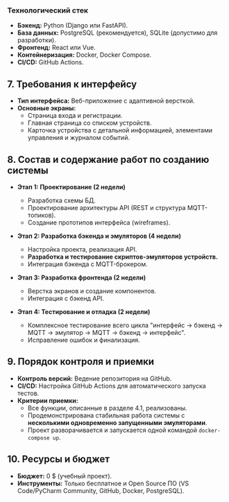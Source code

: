 
### Технологический стек

*   **Бэкенд:** Python (Django или FastAPI).
*   **База данных:** PostgreSQL (рекомендуется), SQLite (допустимо для разработки).
*   **Фронтенд:** React или Vue.
*   **Контейнеризация:** Docker, Docker Compose.
*   **CI/CD:** GitHub Actions.

## 7. Требования к интерфейсу

*   **Тип интерфейса:** Веб-приложение с адаптивной версткой.
*   **Основные экраны:**
    *   Страница входа и регистрации.
    *   Главная страница со списком устройств.
    *   Карточка устройства с детальной информацией, элементами управления и журналом событий.

## 8. Состав и содержание работ по созданию системы

*   **Этап 1: Проектирование (2 недели)**
    *   Разработка схемы БД.
    *   Проектирование архитектуры API (REST и структура MQTT-топиков).
    *   Создание прототипов интерфейса (wireframes).

*   **Этап 2: Разработка бэкенда и эмуляторов (4 недели)**
    *   Настройка проекта, реализация API.
    *   **Разработка и тестирование скриптов-эмуляторов устройств.**
    *   Интеграция бэкенда с MQTT-брокером.

*   **Этап 3: Разработка фронтенда (2 недели)**
    *   Верстка экранов и создание компонентов.
    *   Интеграция с бэкенд API.

*   **Этап 4: Тестирование и отладка (2 недели)**
    *   Комплексное тестирование всего цикла "интерфейс -> бэкенд -> MQTT -> эмулятор -> MQTT -> бэкенд -> интерфейс".
    *   Исправление ошибок и финализация.

## 9. Порядок контроля и приемки

*   **Контроль версий:** Ведение репозитория на GitHub.
*   **CI/CD:** Настройка GitHub Actions для автоматического запуска тестов.
*   **Критерии приемки:**
    *   Все функции, описанные в разделе 4.1, реализованы.
    *   Продемонстрирована стабильная работа системы с **несколькими одновременно запущенными эмуляторами**.
    *   Проект разворачивается и запускается одной командой `docker-compose up`.

## 10. Ресурсы и бюджет

*   **Бюджет:** 0 $ (учебный проект).
*   **Инструменты:** Только бесплатное и Open Source ПО (VS Code/PyCharm Community, GitHub, Docker, PostgreSQL).